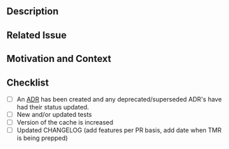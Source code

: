 <!--
Thanks for wanting to contribute to this repository.

In order for the changes to be integrated into the repo with as little friction
as possible please follow the guidance here. This includes completing all
sections as fully as possible.
Prior to creating a Pull Request, please ensure there is an open issue for the
changes you wish to make. This will provide visibility to others early in the
process. Potentially other people will wish to help out. It also allows us to
validate the change is inline with our vision for the product.

Provide a general summary of your changes in the Title
-->

## Description
<!--- Describe your changes in detail -->

## Related Issue
<!--- This project only accepts pull requests related to open issues -->
<!--- If suggesting a new feature or change, please discuss it in an issue first -->
<!--- If fixing a bug, there should be an issue describing it with steps to reproduce -->
<!--- Please link to the issue here: -->

## Motivation and Context
<!--- Why is this change required? What problem does it solve? -->

## Checklist
<!-- Ensure each of the points below have been considered and completed where applicable -->
- [ ] An [ADR](http://thinkrelevance.com/blog/2011/11/15/documenting-architecture-decisions) has been created and any deprecated/superseded ADR's have had their status updated.
- [ ] New and/or updated tests
- [ ] Version of the cache is increased
- [ ] Updated CHANGELOG (add features per PR basis, add date when TMR is being prepped)